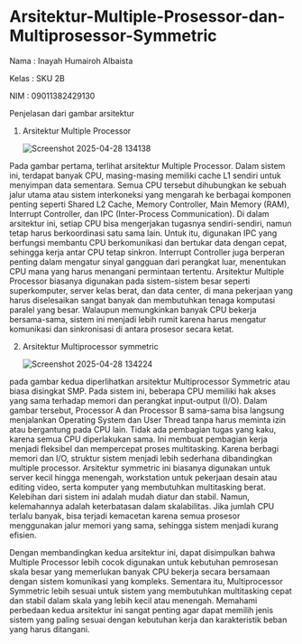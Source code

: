 # Arsitektur-Multiple-Prosessor-dan-Multiprosessor-Symmetric

Nama : Inayah Humairoh Albaista

Kelas : SKU 2B

NIM : 09011382429130

Penjelasan dari gambar arsitektur 

1. Arsitektur Multiple Processor

   ![Screenshot 2025-04-28 134138](https://github.com/user-attachments/assets/48eb1718-de5b-42eb-adac-3368dc31a375)


Pada gambar pertama, terlihat arsitektur Multiple Processor. Dalam sistem ini, terdapat banyak CPU, masing-masing memiliki cache L1 sendiri untuk menyimpan data sementara. Semua CPU tersebut dihubungkan ke sebuah jalur utama atau sistem interkoneksi yang mengarah ke berbagai komponen penting seperti Shared L2 Cache, Memory Controller, Main Memory (RAM), Interrupt Controller, dan IPC (Inter-Process Communication). Di dalam arsitektur ini, setiap CPU bisa mengerjakan tugasnya sendiri-sendiri, namun tetap harus berkoordinasi satu sama lain. Untuk itu, digunakan IPC yang berfungsi membantu CPU berkomunikasi dan bertukar data dengan cepat, sehingga kerja antar CPU tetap sinkron. Interrupt Controller juga berperan penting dalam mengatur sinyal gangguan dari perangkat luar, menentukan CPU mana yang harus menangani permintaan tertentu. Arsitektur Multiple Processor biasanya digunakan pada sistem-sistem besar seperti superkomputer, server kelas berat, dan data center, di mana pekerjaan yang harus diselesaikan sangat banyak dan membutuhkan tenaga komputasi paralel yang besar. Walaupun memungkinkan banyak CPU bekerja bersama-sama, sistem ini menjadi lebih rumit karena harus mengatur komunikasi dan sinkronisasi di antara prosesor secara ketat.

2. Arsitektur Multiprocessor symmetric

   ![Screenshot 2025-04-28 134224](https://github.com/user-attachments/assets/b9d1a476-fffe-4099-a71c-1eac8fda222f)


pada gambar kedua diperlihatkan arsitektur Multiprocessor Symmetric atau biasa disingkat SMP. Pada sistem ini, beberapa CPU memiliki hak akses yang sama terhadap memori dan perangkat input-output (I/O). Dalam gambar tersebut, Processor A dan Processor B sama-sama bisa langsung menjalankan Operating System dan User Thread tanpa harus meminta izin atau bergantung pada CPU lain. Tidak ada pembagian tugas yang kaku, karena semua CPU diperlakukan sama. Ini membuat pembagian kerja menjadi fleksibel dan mempercepat proses multitasking. Karena berbagi memori dan I/O, struktur sistem menjadi lebih sederhana dibandingkan multiple processor. Arsitektur symmetric ini biasanya digunakan untuk server kecil hingga menengah, workstation untuk pekerjaan desain atau editing video, serta komputer yang membutuhkan multitasking berat. Kelebihan dari sistem ini adalah mudah diatur dan stabil. Namun, kelemahannya adalah keterbatasan dalam skalabilitas. Jika jumlah CPU terlalu banyak, bisa terjadi kemacetan karena semua prosesor menggunakan jalur memori yang sama, sehingga sistem menjadi kurang efisien.

Dengan membandingkan kedua arsitektur ini, dapat disimpulkan bahwa Multiple Processor lebih cocok digunakan untuk kebutuhan pemrosesan skala besar yang memerlukan banyak CPU bekerja secara bersamaan dengan sistem komunikasi yang kompleks. Sementara itu, Multiprocessor Symmetric lebih sesuai untuk sistem yang membutuhkan multitasking cepat dan stabil dalam skala yang lebih kecil atau menengah. Memahami perbedaan kedua arsitektur ini sangat penting agar dapat memilih jenis sistem yang paling sesuai dengan kebutuhan kerja dan karakteristik beban yang harus ditangani.



